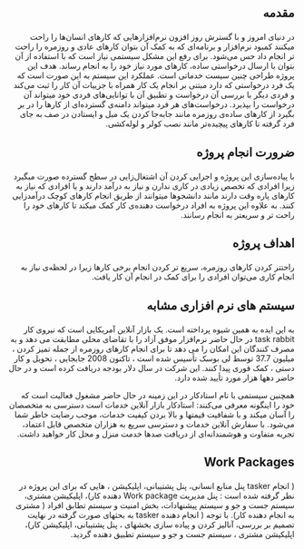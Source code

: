 ## <p dir='rtl' align='right'>مقدمه</p>
<p dir='rtl' align='right'>در دنیای امروز و با گسترش روز افزون نرم‌افزارهایی که کارهای انسان‌ها را راحت میکنند کمبود نرم‌افزار و برنامه‌ای که به کمک آن بتوان کارهای عادی و روزمره را راحت تر انجام داد حس می‌شود. برای رفع این مشکل سیستمی نیاز است که با استفاده از آن بتوان با ارسال درخواستی ساده، کارهای مورد نیاز خود را به انجام رساند. هدف این پروژه طراحی چنین سیست خدماتی است. عملکرد این سیستم به این صورت است که یک فرد درخواستی که دارد مبتنی بر انجام یک کار همراه با جزییات آن کار را ثبت می‌کند و فردی دیگر با بررسی آن درخواست و تطبیق آن با توانایی‌های فردی خود میتواند آن درخواست را بپذیرد. درخواست‌های هر فرد میتواند دامنه‌ی گسترده‌ای از کارها را در بر بگیرد از کارهای ساده‌ی روزمره مانند جابه‌جا کردن یک مبل و ایستادن در صف به جای فرد گرفته تا کارهای پیچیده‌تر مانند نصب کولر و لوله‌کشی.</p>

## <p dir='rtl' align='right'>ضرورت انجام پروژه</p>
<p dir='rtl' align='right'>با پیاده‌سازی این پروژه و اجرایی کردن آن اشتغال‌زایی در سطح گسترده صورت میگیرد زیرا افرادی که تخصص زیادی در کاری ندارن و نیاز به درآمد دارند و یا افرادی که نیاز به کارهای پاره وقت دارند مانند دانشجوها میتوانند از طریق انجام کارهای کوچک درآمدزایی کنند. به علاوه این پروژه به افراد درخواست دهنده‌ی کار کمک میکند تا کارهای خود را راحت تر و سریعتر به انجام رسانند.</p>

## <p dir='rtl' align='right'>اهداف پروژه</p>
<p dir='rtl' align='right'>راحتتر کردن کارهای روزمره، سریع تر کردن انجام برخی کارها زیرا در لحظه‌ی نیاز به انجام کاری می‌توان افرادی را برای کمک در انجام آن کار یافت.</p>

## <p dir='rtl' align='right'>سیستم های نرم افزاری مشابه</p>
<p dir='rtl' align='right'> به این ایده به همین شیوه پرداخته است. یک بازار آنلاین آمریکایی است که نیروی کار task rabbit در حال حاضر نرم‌افزار موفق آزاد را با تقاضای محلی مطابقت می دهد و به مصرف کنندگان این امکان را می دهد تا برای انجام کارهای روزمره از جمله تمیز کردن ،  میلیون 37.7 توسط لی بوسک تأسیس شده است ، تاکنون 2008 جابجایی ، تحویل و کار دستی ، کمک فوری پیدا کنند. این شرکت در سال دلار بودجه دریافت کرده است و در حال حاضر دهها هزار مورد تأیید شده دارد.</p>
<p dir='rtl' align='right'>همچنین سیستمی با نام استادکار  در این زمینه در حال حاضر مشغول فعالیت است که خود را اینگونه معرفی می‌کنند: استادکار بازار آنلاین خدمات است دسترسی به متخصصان را آسان میکند و با شفافیت قیمتها و بالا بردن کیفیت خدمات، موجب رضایت خاطر شما می‌شود. با سفارش آنلاین خدمات و دسترسی سریع به هزاران متخصص قابل اعتماد، تجربه متفاوت و هوشمندانه‌ای از دریافت صدها خدمت منزل و محل کار خواهید داشت.</p>

## <p dir='rtl' align='right'>Work Packages</p>
<p dir='rtl' align='right'>  ( انجام tasker پنل منابع انسانی، پنل پشتیبانی، اپلیکیشن ، هایی که برای این پروژه در نظر گرفته شده است : پنل مدیریت Work package دهنده کار)، اپلیکیشن مشتری، سیستم جست و جو و سیستم پیشنهادات، بخش امنیت و سیستم تطابق افراد ( مشتری به انجام دهنده کار). با توجه 
 ( انجام دهنده tasker به بحثهای صورت گرفته در نهایت تصمیم بر بررسی، آنالیز کردن و پیاده سازی بخشهای ، پنل پشتیبانی، اپلیکیشن کار)، اپلیکیشن مشتری ، سیستم جست و جو و سیستم تطبیق دهنده گردید.</p>
 
 
